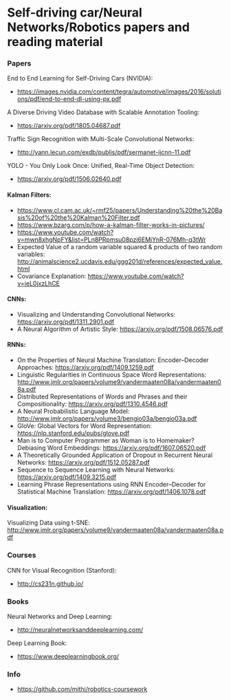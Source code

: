 # Self-driving car/Neural Networks/Robotics papers and reading material

### Papers
End to End Learning for Self-Driving Cars (NVIDIA):
* https://images.nvidia.com/content/tegra/automotive/images/2016/solutions/pdf/end-to-end-dl-using-px.pdf

A Diverse Driving Video Database with Scalable Annotation Tooling: 
* https://arxiv.org/pdf/1805.04687.pdf

Traffic Sign Recognition with Multi-Scale Convolutional Networks:
* http://yann.lecun.com/exdb/publis/pdf/sermanet-ijcnn-11.pdf

YOLO - You Only Look Once: Unified, Real-Time Object Detection:
* https://arxiv.org/pdf/1506.02640.pdf

#### Kalman Filters:
* https://www.cl.cam.ac.uk/~rmf25/papers/Understanding%20the%20Basis%20of%20the%20Kalman%20Filter.pdf
* https://www.bzarg.com/p/how-a-kalman-filter-works-in-pictures/
* https://www.youtube.com/watch?v=mwn8xhgNpFY&list=PLn8PRpmsu08pzi6EMiYnR-076Mh-q3tWr
* Expected Value of a random variable squared & products of two random variables: http://animalscience2.ucdavis.edu/ggg201d/references/expected_value.html
* Covariance Explanation: https://www.youtube.com/watch?v=ieL0jxzLhCE

#### CNNs:
* Visualizing and Understanding Convolutional Networks: https://arxiv.org/pdf/1311.2901.pdf
* A Neural Algorithm of Artistic Style: https://arxiv.org/pdf/1508.06576.pdf

#### RNNs:
* On the Properties of Neural Machine Translation: Encoder–Decoder
Approaches: https://arxiv.org/pdf/1409.1259.pdf
* Linguistic Regularities in Continuous Space Word Representations: http://www.jmlr.org/papers/volume9/vandermaaten08a/vandermaaten08a.pdf
* Distributed Representations of Words and Phrases
and their Compositionality: https://arxiv.org/pdf/1310.4546.pdf
* A Neural Probabilistic Language Model: http://www.jmlr.org/papers/volume3/bengio03a/bengio03a.pdf
* GloVe: Global Vectors for Word Representation: https://nlp.stanford.edu/pubs/glove.pdf
* Man is to Computer Programmer as Woman is to Homemaker?
Debiasing Word Embeddings: https://arxiv.org/pdf/1607.06520.pdf
* A Theoretically Grounded Application of Dropout in
Recurrent Neural Networks: https://arxiv.org/pdf/1512.05287.pdf
* Sequence to Sequence Learning
with Neural Networks: https://arxiv.org/pdf/1409.3215.pdf
* Learning Phrase Representations using RNN Encoder–Decoder
for Statistical Machine Translation: https://arxiv.org/pdf/1406.1078.pdf

#### Visualization:
Visualizing Data using t-SNE: http://www.jmlr.org/papers/volume9/vandermaaten08a/vandermaaten08a.pdf

### Courses
CNN for Visual Recognition (Stanford):
* http://cs231n.github.io/

### Books
Neural Networks and Deep Learning:
* http://neuralnetworksanddeeplearning.com/

Deep Learning Book:
* https://www.deeplearningbook.org/

### Info
* https://github.com/mithi/robotics-coursework
